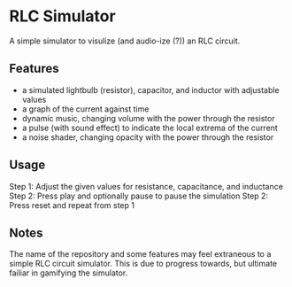 # RLC Simulator
A simple simulator to visulize (and audio-ize (?)) an RLC circuit.
## Features
- a simulated lightbulb (resistor), capacitor, and inductor with adjustable values
- a graph of the current against time
- dynamic music, changing volume with the power through the resistor
- a pulse (with sound effect) to indicate the local extrema of the current
- a noise shader, changing opacity with the power through the resistor

## Usage
Step 1: Adjust the given values for resistance, capacitance, and inductance
Step 2: Press play and optionally pause to pause the simulation
Step 2: Press reset and repeat from step 1

## Notes
The name of the repository and some features may feel extraneous to a simple RLC circuit simulator.
This is due to progress towards, but ultimate failiar in gamifying the simulator.
